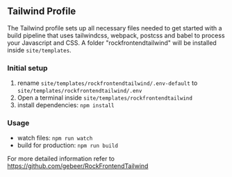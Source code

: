 ## Tailwind Profile

The Tailwind profile sets up all necessary files needed to get started with a build pipeline that uses tailwindcss, webpack, postcss and babel to process your Javascript and CSS. A folder "rockfrontendtailwind" will be installed inside `site/templates`.  

### Initial setup
1. rename `site/templates/rockfrontendtailwind/.env-default` to `site/templates/rockfrontendtailwind/.env`
2. Open a terminal inside `site/templates/rockfrontendtailwind`
3. install dependencies: `npm install`

### Usage 

- watch files: `npm run watch`
- build for production: `npm run build` 

For more detailed information refer to https://github.com/gebeer/RockFrontendTailwind